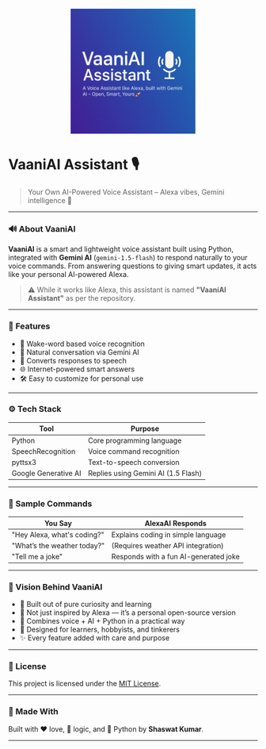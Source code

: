 <p align="center">
  <img src="assets/image.png" alt="VaaniAI Assistant Banner" width="50%">

# VaaniAI Assistant 🎙️  
> Your Own AI-Powered Voice Assistant – Alexa vibes, Gemini intelligence 🚀

---

### 🔊 About VaaniAI

**VaaniAI** is a smart and lightweight voice assistant built using Python, integrated with **Gemini AI** (`gemini-1.5-flash`) to respond naturally to your voice commands. From answering questions to giving smart updates, it acts like your personal AI-powered Alexa.

> ⚠️ While it works like Alexa, this assistant is named **"VaaniAI Assistant"** as per the repository.

---

### 🧠 Features

- 🎤 Wake-word based voice recognition  
- 🤖 Natural conversation via Gemini AI  
- 📢 Converts responses to speech  
- 🌐 Internet-powered smart answers  
- 🛠️ Easy to customize for personal use  

---

### ⚙️ Tech Stack

| Tool                | Purpose                            |
|---------------------|-------------------------------------|
| Python              | Core programming language          |
| SpeechRecognition   | Voice command recognition          |
| pyttsx3             | Text-to-speech conversion          |
| Google Generative AI| Replies using Gemini AI (1.5 Flash)|

---

### 💬 Sample Commands

| You Say                            | AlexaAI Responds                         |
|-----------------------------------|------------------------------------------|
| "Hey Alexa, what's coding?"       | Explains coding in simple language       |
| "What’s the weather today?"       | (Requires weather API integration)       |
| "Tell me a joke"                  | Responds with a fun AI-generated joke    |

---

### 🔭 Vision Behind VaaniAI

- 💖 Built out of pure curiosity and learning  
- 🧠 Not just inspired by Alexa — it’s a personal open-source version  
- 🔄 Combines voice + AI + Python in a practical way  
- 🎯 Designed for learners, hobbyists, and tinkerers  
- ✨ Every feature added with care and purpose  

---

### 📄 License

This project is licensed under the [MIT License](LICENSE).

---

### 🙌 Made With

Built with ❤️ love, 🧠 logic, and 🐍 Python by **Shaswat Kumar**.

---
